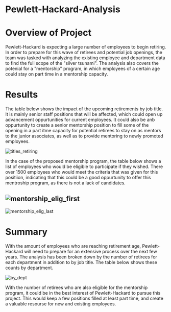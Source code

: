 # Pewlett-Hackard-Analysis

# Overview of Project
Pewlett-Hackard is expecting a large number of employees to begin retiring. In order to prepare for this wave of retirees and potential job openings, the team was tasked with analyzing the existing employee and department data to find the full scope of the "silver tsunami". The analysis also covers the potenial for a "mentorship" program, in which employees of a certain age could stay on part time in a mentorship capacity.

# Results

The table below shows the impact of the upcoming retirements by job title. It is mainly senior staff positions that will be affected, which could open up advancement oppurtunities for current employees. It could also be anb oppurtunity to create a senior mentorship position to fill some of the opening in a part itme capacity for potential retirees to stay on as mentors to the junior associates, as well as to provide mentoring to newly promoted employees.

![titles_retiring](https://user-images.githubusercontent.com/105682444/184506711-0810ac20-b7e6-40cc-a1aa-8599924d6012.png)

In the case of the proposed mentorship program, the table below shows a list of employees who would be eligible to participate if they wished. There over 1500 employees who would meet the criteria that was given for this positiion, indicating that this could be a good oppurtunity to offer this mentroship program, as there is not a lack of candidates.

![mentorship_elig_first](https://user-images.githubusercontent.com/105682444/184506891-ecb9271c-f03b-4915-b77a-e3dfeff5d9ce.png)
---
![mentorship_elig_last](https://user-images.githubusercontent.com/105682444/184506894-997c9e3e-4b82-4a99-840f-dc31c29222e6.png)

# Summary 
With the amount of employees who are reaching retirement age, Pewlett-Hackard will need to prepare for an extensive process over the next few years. The analysis has been broken down by the number of retirees for each department in addition to by job title. The table below shows these counts by department.

![by_dept](https://user-images.githubusercontent.com/105682444/184507199-99de689e-9308-400c-832f-9f0743a332e7.png)

With the number of retirees who are also eligible for the mentorship program, it could be in the best interest of Pewlett-Hackard to pursue this project. This would keep a few positions filled at least part time, and create a valuable resourse for new and existing employees.
